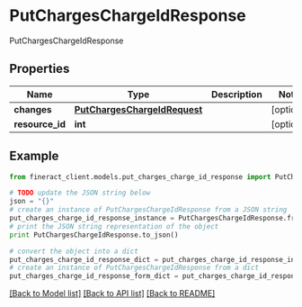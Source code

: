 # PutChargesChargeIdResponse

PutChargesChargeIdResponse

## Properties

Name | Type | Description | Notes
------------ | ------------- | ------------- | -------------
**changes** | [**PutChargesChargeIdRequest**](PutChargesChargeIdRequest.md) |  | [optional] 
**resource_id** | **int** |  | [optional] 

## Example

```python
from fineract_client.models.put_charges_charge_id_response import PutChargesChargeIdResponse

# TODO update the JSON string below
json = "{}"
# create an instance of PutChargesChargeIdResponse from a JSON string
put_charges_charge_id_response_instance = PutChargesChargeIdResponse.from_json(json)
# print the JSON string representation of the object
print PutChargesChargeIdResponse.to_json()

# convert the object into a dict
put_charges_charge_id_response_dict = put_charges_charge_id_response_instance.to_dict()
# create an instance of PutChargesChargeIdResponse from a dict
put_charges_charge_id_response_form_dict = put_charges_charge_id_response.from_dict(put_charges_charge_id_response_dict)
```
[[Back to Model list]](../README.md#documentation-for-models) [[Back to API list]](../README.md#documentation-for-api-endpoints) [[Back to README]](../README.md)


